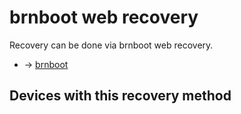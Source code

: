 # brnboot web recovery

Recovery can be done via brnboot web recovery.

- → [brnboot](/docs/techref/bootloader/brnboot "docs:techref:bootloader:brnboot")

## Devices with this recovery method
